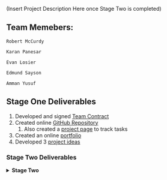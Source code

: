 (Insert Project Description Here once Stage Two is completed)

## Team Memebers:
```
Robert McCurdy

Karan Panesar

Evan Losier

Edmund Sayson

Amman Yusuf
```
## Stage One Deliverables
1. Developed and signed [Team Contract](https://github.com/RMcCurdy/TeamS_Project/blob/stage-one/TeamContractHandout.pdf)
1. Created online [GitHub Repository](https://github.com/RMcCurdy/TeamS_Project)
    1. Also created a [project page](https://github.com/users/RMcCurdy/projects/1) to track tasks
1. Created an online [portfolio](https://rmccurdy.github.io/TeamS_Project/)
1. Developed 3 [project ideas](https://github.com/RMcCurdy/TeamS_Project/blob/stage-one/stage_one_project_ideas.pdf)

### Stage Two Deliverables
<details>
    <summary><b>Stage Two</b></summary>
<br>
<ol>
    <li>Provided a succinct project description</li>
    <li>Identified Stakeholders</li>
    <li>Conducted 3 user research methods based on the IDEO Method Cards.</li>
    <ol>
        <li> Conducted a Competitive Product Survey</li>
        <li> Conducted Extreme User Interviews</li>
        <li> Conducted Flow Analysis</li>
    </ol>
    
<li><details> <summary>Generated User Tasks</summary>
    <ol>
        <li>Task</li>
    </ol>
   </details></li>
<li> Appendix/Raw Data of research methods. (insert link here)</li>
<li>(Possible references)</li>
</ol>

</details>


